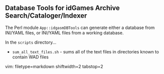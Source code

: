 ## Database Tools for idGames Archive Search/Cataloger/Indexer ##

The Perl module `App::idgasmDBTools` can generate either a database from
INI/YAML files, or INI/YAML files from a working database.

In the `scripts` directory...
- `sum_all_text_files.sh` - sums all of the text files in directories known to
  contain WAD files

vim: filetype=markdown shiftwidth=2 tabstop=2
